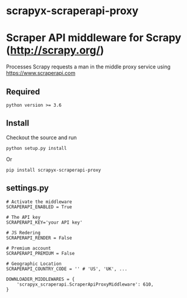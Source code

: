 # scrapyx-scraperapi-proxy

Scraper API middleware for Scrapy (http://scrapy.org/)
=======================================================

Processes Scrapy requests a man in the middle proxy service using https://www.scraperapi.com


Required
--------

    python version >= 3.6


Install
--------

Checkout the source and run

    python setup.py install

Or

    pip install scrapyx-scraperapi-proxy
    

settings.py
-----------

    # Activate the middleware
    SCRAPERAPI_ENABLED = True
    
    # The API key 
    SCRAPERAPI_KEY='your API key'

    # JS Redering 
    SCRAPERAPI_RENDER = False

    # Premium account
    SCRAPERAPI_PREMIUM = False

    # Geographic Location
    SCRAPERAPI_COUNTRY_CODE = '' # 'US', 'UK', ...

    DOWNLOADER_MIDDLEWARES = {
        'scrapyx_scraperapi.ScraperApiProxyMiddleware': 610,
    }


